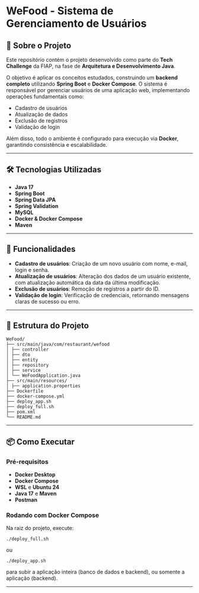 # WeFood - Sistema de Gerenciamento de Usuários

## 📌 Sobre o Projeto
Este repositório contém o projeto desenvolvido como parte do **Tech Challenge** da FIAP, na fase de **Arquitetura e Desenvolvimento Java**.

O objetivo é aplicar os conceitos estudados, construindo um **backend completo** utilizando **Spring Boot** e **Docker Compose**. O sistema é responsável por gerenciar usuários de uma aplicação web, implementando operações fundamentais como:

- Cadastro de usuários
- Atualização de dados
- Exclusão de registros
- Validação de login

Além disso, todo o ambiente é configurado para execução via **Docker**, garantindo consistência e escalabilidade.

---

## 🛠 Tecnologias Utilizadas
- **Java 17**
- **Spring Boot**
- **Spring Data JPA**
- **Spring Validation**
- **MySQL**
- **Docker & Docker Compose**
- **Maven**

---

## 🚀 Funcionalidades
- **Cadastro de usuários**: Criação de um novo usuário com nome, e-mail, login e senha.
- **Atualização de usuários**: Alteração dos dados de um usuário existente, com atualização automática da data da última modificação.
- **Exclusão de usuários**: Remoção de registros a partir do ID.
- **Validação de login**: Verificação de credenciais, retornando mensagens claras de sucesso ou erro.

---

## 📂 Estrutura do Projeto

    WeFood/
    ├── src/main/java/com/restaurant/wefood
    │ ├── controller
    │ ├── dto
    │ ├── entity
    │ ├── repository
    │ ├── service
    │ └── WeFoodApplication.java
    ├── src/main/resources/
    │ ├── application.properties
    ├── Dockerfile
    ├── docker-compose.yml
    ├── deploy_app.sh
    ├── deploy_full.sh
    ├── pom.xml
    └── README.md

___

## 📦 Como Executar

### Pré-requisitos
- **Docker Desktop**
- **Docker Compose**
- **WSL** e **Ubuntu 24**
- **Java 17** e **Maven**
- **Postman**

### Rodando com Docker Compose
Na raiz do projeto, execute:

    ./deploy_full.sh

ou

    ./deploy_app.sh

para subir a aplicação inteira (banco de dados e backend), ou somente a aplicação (backend).

___

